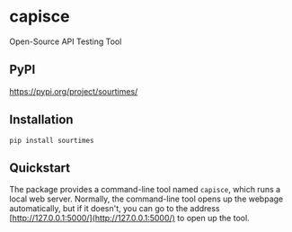 # capisce
Open-Source API Testing Tool

## PyPI
https://pypi.org/project/sourtimes/

## Installation
```
pip install sourtimes
```

## Quickstart
The package provides a command-line tool named `capisce`, which runs a local web server. Normally, the command-line tool opens up the webpage automatically, but if it doesn't, you can go to the address [http://127.0.0.1:5000/](http://127.0.0.1:5000/) to open up the tool.